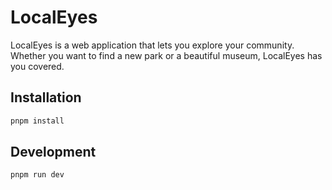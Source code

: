 # LocalEyes

LocalEyes is a web application that lets you explore your community. Whether you want to find a new park or a beautiful museum, LocalEyes has you covered.

## Installation

```powershell
pnpm install
```

## Development

```powershell
pnpm run dev
```
